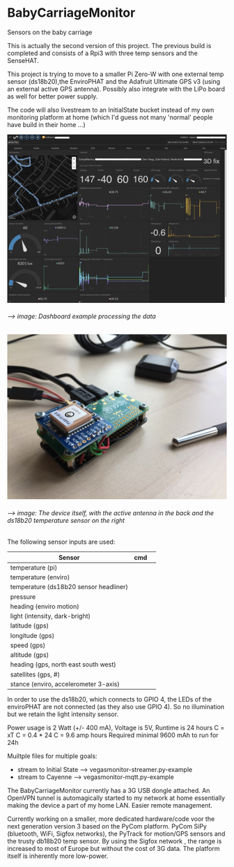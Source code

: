 # BabyCarriageMonitor
Sensors on the baby carriage

This is actually the second version of this project. The previous build is completed and consists of a Rpi3 with three temp sensors and the SenseHAT.

This project is trying to move to a smaller Pi Zero-W with one external temp sensor (ds18b20),the EnviroPHAT and the Adafruit Ultimate GPS v3 (using an external active GPS antenna). Possibly also integrate with the LiPo board as well for better power supply. 

The code will also livestream to an InitialState bucket instead of my own monitoring platform at home (which I'd guess not 
many 'normal' people have build in their home ...)

![dashboard example](https://github.com/jinjirosan/BabyCarriageMonitor/blob/master/images/initialstate-dashboard2.png)
###### --> image: Dashboard example processing the data
![device](https://github.com/jinjirosan/BabyCarriageMonitor/blob/master/images/stokkezerobuild.jpg)
###### --> image: The device itself, with the active antenna in the back and the ds18b20 temperature sensor on the right

The following sensor inputs are used:

| Sensor        | cmd           |  |
| ------------- |:-------------:| -----:|
| temperature (pi)     |  |  |
| temperature (enviro)     |       |   |
| temperature (ds18b20 sensor headliner)	 |      |    |
| pressure |       |   |
| heading (enviro motion) |       |   |
| light (intensity, dark-bright) |       |  |
| latitude (gps) |       |    |
| longitude (gps) |       |   |
| speed (gps) |      |    |
| altitude (gps) |      |    |
| heading (gps, north east south west) |       |    |
| satellites (gps, #) |      |    |
| stance (enviro, accelerometer 3-axis)	 |       |  |

In order to use the ds18b20, which connects to GPIO 4, the LEDs of the enviroPHAT are not connected (as they also use GPIO 4). So no illumination but we retain the light intensity sensor.

Power usage is 2 Watt (+/- 400 mA), Voltage is 5V, Runtime is 24 hours
C = xT
C = 0.4 * 24
C = 9.6 amp hours
Required minimal 9600 mAh to run for 24h

Muiltple files for multiple goals:
- stream to Initial State --> vegasmonitor-streamer.py-example
- stream to Cayenne --> vegasmonitor-mqtt.py-example

The BabyCarriageMonitor currently has a 3G USB dongle attached. An OpenVPN tunnel is automagically started to my network at home essentially making the device a part of my home LAN. Easier remote management.

Currently working on a smaller, more dedicated hardware/code voor the next generation version 3 based on the PyCom platform. PyCom SiPy (bluetooth, WiFi, Sigfox networks), the PyTrack for motion/GPS sensors and the trusty db18b20 temp sensor. By using the Sigfox network , the range is increased to most of Europe but without the cost of 3G data. The platform itself is inherently more low-power.
